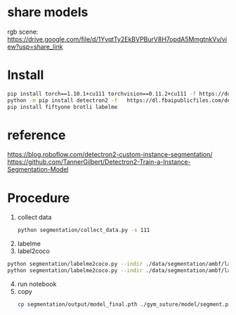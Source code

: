 # share models

rgb scene: https://drive.google.com/file/d/1YvqtTy2EkBVPBurV8H7opdA5MmgtnkVv/view?usp=share_link

# Install

```sh
pip install torch==1.10.1+cu111 torchvision==0.11.2+cu111 -f https://download.pytorch.org/whl/torch_stable.html
python -m pip install detectron2 -f   https://dl.fbaipublicfiles.com/detectron2/wheels/cu113/torch1.10/index.html
pip install fiftyone brotli labelme
```


# reference
https://blog.roboflow.com/detectron2-custom-instance-segmentation/
https://github.com/TannerGilbert/Detectron2-Train-a-Instance-Segmentation-Model


# Procedure

1. collect data
   ```sh
   python segmentation/collect_data.py -s 111
   ```
2. labelme
3. label2coco
```sh
python segmentation/labelme2coco.py --indir ./data/segmentation/ambf/lableme/ --output ./data/segmentation/ambf/train.json
python segmentation/labelme2coco.py --indir ./data/segmentation/ambf/lableme/ --output ./data/segmentation/ambf/test.json
```
4. run notebook
5. copy
   ```sh
   cp segmentation/output/model_final.pth ./gym_suture/model/segment.pth 
   ```